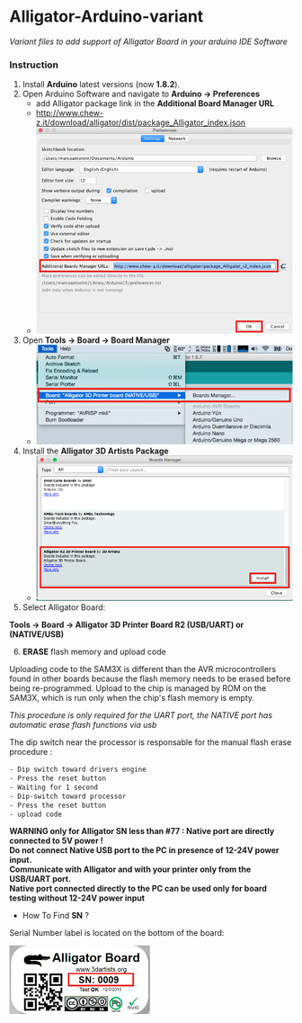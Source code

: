 # Alligator-Arduino-variant

*Variant files to add support of Alligator Board in your arduino IDE Software*


### Instruction

1. Install **Arduino** latest versions (now **1.8.2**).
2. Open Arduino Software and navigate to **Arduino -> Preferences** 
   - add Alligator package link in the **Additional Board Manager URL** 
   - http://www.chew-z.it/download/alligator/dist/package_Alligator_index.json
   - <img src="./doc/img/pref.png" width="500" />
3. Open **Tools -> Board -> Board Manager**
   - <img src="./doc/img/board.png" width="500" />
4. Install the **Alligator 3D Artists Package**
   - <img src="./doc/img/board_manager.png" width="500" />
5. Select Alligator Board: 

  **Tools -> Board -> Alligator 3D Printer Board R2 (USB/UART) or (NATIVE/USB)**
  
6. **ERASE** flash memory and upload code
 
  Uploading code to the SAM3X is different than the AVR microcontrollers found in other boards because the flash memory   needs to be erased before being re-programmed. Upload to the chip is managed by ROM on the SAM3X, which is run only when the chip's flash memory is empty.

  *This procedure is only required for the UART port, the NATIVE port has automatic erase flash functions via usb*


  The dip switch near the processor is responsable for the manual flash erase procedure :

    - Dip switch toward drivers engine
    - Press the reset button
    - Waiting for 1 second
    - Dip-switch toward processor
    - Press the reset button
    - upload code


  
**WARNING only for Alligator SN less than #77 : Native port are directly connected to 5V power !** <br>
**Do not connect Native USB port to the PC in presence of 12-24V power input.** <br>
**Communicate with Alligator and with your printer only from the USB/UART port.** <br>
**Native port connected directly to the PC can be used only for board testing without 12-24V power input**
 
 
   - How To Find **SN** ?
   
   Serial Number label is located on the bottom of the board:
 
   <img src="./doc/img/sn.png" width="250" />

